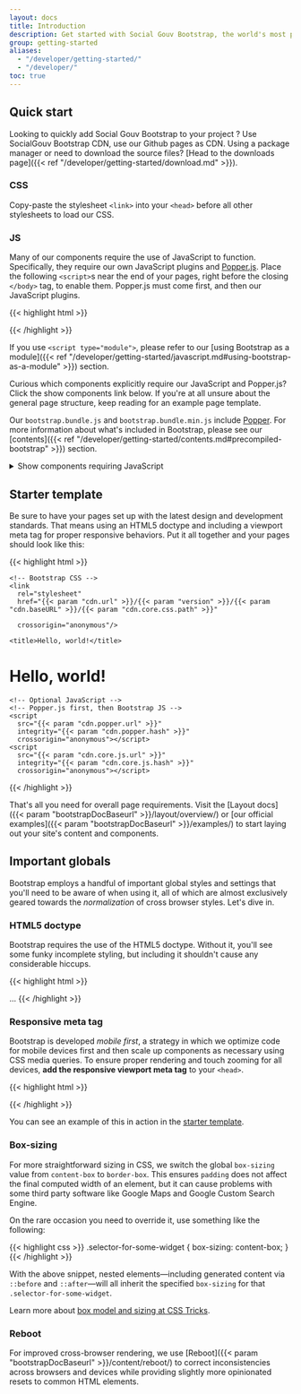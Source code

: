 ```yaml
---
layout: docs
title: Introduction
description: Get started with Social Gouv Bootstrap, the world's most popular framework for building responsive, mobile-first sites, with BootstrapCDN and a template starter page.
group: getting-started
aliases:
  - "/developer/getting-started/"
  - "/developer/"
toc: true
---
```


## Quick start

Looking to quickly add Social Gouv Bootstrap to your project ? Use SocialGouv Bootstrap CDN, use our Github pages as CDN. Using a package manager or need to download the source files? [Head to the downloads page]({{< ref "/developer/getting-started/download.md" >}}).

### CSS

Copy-paste the stylesheet `<link>` into your `<head>` before all other stylesheets to load our CSS.

### JS

Many of our components require the use of JavaScript to function. Specifically, they require our own JavaScript plugins and [Popper.js](https://popper.js.org/). Place the following `<script>`s near the end of your pages, right before the closing `</body>` tag, to enable them. Popper.js must come first, and then our JavaScript plugins.

{{< highlight html >}}

<script
  src="{{< param "cdn.popper.url" >}}"
  integrity="{{< param "cdn.popper.hash" >}}"
  crossorigin="anonymous"></script>
<script
  src="{{< param "cdn.core.js.url" >}}"
  integrity="{{< param "cdn.core.js.hash" >}}"
  crossorigin="anonymous"></script>

{{< /highlight >}}

If you use `<script type="module">`, please refer to our [using Bootstrap as a module]({{< ref "/developer/getting-started/javascript.md#using-bootstrap-as-a-module" >}}) section.

Curious which components explicitly require our JavaScript and Popper.js? Click the show components link below. If you're at all unsure about the general page structure, keep reading for an example page template.

Our `bootstrap.bundle.js` and `bootstrap.bundle.min.js` include [Popper](https://popper.js.org/). For more information about what's included in Bootstrap, please see our [contents]({{< ref "/developer/getting-started/contents.md#precompiled-bootstrap" >}}) section.

<details>
  <summary class="text-primary mb-3">Show components requiring JavaScript</summary>
  <ul>
    <li>Alerts for dismissing</li>
    <li>Buttons for toggling states and checkbox/radio functionality</li>
    <li>Carousel for all slide behaviors, controls, and indicators</li>
    <li>Collapse for toggling visibility of content</li>
    <li>Dropdowns for displaying and positioning (also requires <a href="https://popper.js.org/">Popper.js</a>)</li>
    <li>Modals for displaying, positioning, and scroll behavior</li>
    <li>Navbar for extending our Collapse plugin to implement responsive behavior</li>
    <li>Tooltips and popovers for displaying and positioning (also requires <a href="https://popper.js.org/">Popper.js</a>)</li>
    <li>Scrollspy for scroll behavior and navigation updates</li>
  </ul>
</details>

## Starter template

Be sure to have your pages set up with the latest design and development standards. That means using an HTML5 doctype and including a viewport meta tag for proper responsive behaviors. Put it all together and your pages should look like this:

{{< highlight html >}}

<!doctype html>
<html lang="en">
  <head>
    <!-- Required meta tags -->
    <meta charset="utf-8">
    <meta name="viewport" content="width=device-width, initial-scale=1">

    <!-- Bootstrap CSS -->
    <link
      rel="stylesheet"
      href="{{< param "cdn.url" >}}/{{< param "version" >}}/{{< param "cdn.baseURL" >}}/{{< param "cdn.core.css.path" >}}"

      crossorigin="anonymous"/>

    <title>Hello, world!</title>

  </head>
  <body>
    <h1>Hello, world!</h1>

    <!-- Optional JavaScript -->
    <!-- Popper.js first, then Bootstrap JS -->
    <script
      src="{{< param "cdn.popper.url" >}}"
      integrity="{{< param "cdn.popper.hash" >}}"
      crossorigin="anonymous"></script>
    <script
      src="{{< param "cdn.core.js.url" >}}"
      integrity="{{< param "cdn.core.js.hash" >}}"
      crossorigin="anonymous"></script>

  </body>
</html>
{{< /highlight >}}

That's all you need for overall page requirements. Visit the [Layout docs]({{< param "bootstrapDocBaseurl" >}}/layout/overview/) or [our official examples]({{< param "bootstrapDocBaseurl" >}}/examples/) to start laying out your site's content and components.

## Important globals

Bootstrap employs a handful of important global styles and settings that you'll need to be aware of when using it, all of which are almost exclusively geared towards the _normalization_ of cross browser styles. Let's dive in.

### HTML5 doctype

Bootstrap requires the use of the HTML5 doctype. Without it, you'll see some funky incomplete styling, but including it shouldn't cause any considerable hiccups.

{{< highlight html >}}

<!doctype html>
<html lang="en">
  ...
</html>
{{< /highlight >}}

### Responsive meta tag

Bootstrap is developed _mobile first_, a strategy in which we optimize code for mobile devices first and then scale up components as necessary using CSS media queries. To ensure proper rendering and touch zooming for all devices, **add the responsive viewport meta tag** to your `<head>`.

{{< highlight html >}}

<meta name="viewport" content="width=device-width, initial-scale=1">
{{< /highlight >}}

You can see an example of this in action in the [starter template](#starter-template).

### Box-sizing

For more straightforward sizing in CSS, we switch the global `box-sizing` value from `content-box` to `border-box`. This ensures `padding` does not affect the final computed width of an element, but it can cause problems with some third party software like Google Maps and Google Custom Search Engine.

On the rare occasion you need to override it, use something like the following:

{{< highlight css >}}
.selector-for-some-widget {
box-sizing: content-box;
}
{{< /highlight >}}

With the above snippet, nested elements—including generated content via `::before` and `::after`—will all inherit the specified `box-sizing` for that `.selector-for-some-widget`.

Learn more about [box model and sizing at CSS Tricks](https://css-tricks.com/box-sizing/).

### Reboot

For improved cross-browser rendering, we use [Reboot]({{< param "bootstrapDocBaseurl" >}}/content/reboot/) to correct inconsistencies across browsers and devices while providing slightly more opinionated resets to common HTML elements.
